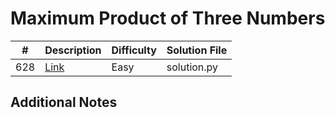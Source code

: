 # Maximum Product of Three Numbers
|#|Description|Difficulty|Solution File|
|-|-|-|-|
|628|[Link](https://leetcode.com/problems/maximum-product-of-three-numbers/)|Easy|solution.py|

## Additional Notes
